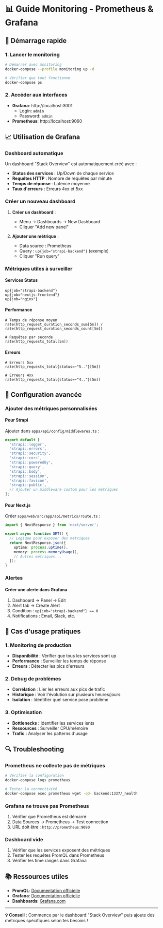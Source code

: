 # 📊 Guide Monitoring - Prometheus & Grafana

## 🚀 Démarrage rapide

### 1. Lancer le monitoring
```bash
# Démarrer avec monitoring
docker-compose --profile monitoring up -d

# Vérifier que tout fonctionne
docker-compose ps
```

### 2. Accéder aux interfaces
- **Grafana**: http://localhost:3001
  - Login: `admin`
  - Password: `admin`
- **Prometheus**: http://localhost:9090

## 📈 Utilisation de Grafana

### Dashboard automatique
Un dashboard "Stack Overview" est automatiquement créé avec :
- **Status des services** : Up/Down de chaque service
- **Requêtes HTTP** : Nombre de requêtes par minute
- **Temps de réponse** : Latence moyenne
- **Taux d'erreurs** : Erreurs 4xx et 5xx

### Créer un nouveau dashboard

1. **Créer un dashboard** :
   - Menu → Dashboards → New Dashboard
   - Cliquer "Add new panel"

2. **Ajouter une métrique** :
   - Data source : Prometheus
   - Query : `up{job="strapi-backend"}` (exemple)
   - Cliquer "Run query"

### Métriques utiles à surveiller

#### Services Status
```promql
up{job="strapi-backend"}
up{job="nextjs-frontend"}
up{job="nginx"}
```

#### Performance
```promql
# Temps de réponse moyen
rate(http_request_duration_seconds_sum[5m]) / rate(http_request_duration_seconds_count[5m])

# Requêtes par seconde
rate(http_requests_total[5m])
```

#### Erreurs
```promql
# Erreurs 5xx
rate(http_requests_total{status=~"5.."}[5m])

# Erreurs 4xx
rate(http_requests_total{status=~"4.."}[5m])
```

## 🔧 Configuration avancée

### Ajouter des métriques personnalisées

#### Pour Strapi
Ajouter dans `apps/api/config/middlewares.ts` :
```typescript
export default [
  'strapi::logger',
  'strapi::errors',
  'strapi::security',
  'strapi::cors',
  'strapi::poweredBy',
  'strapi::query',
  'strapi::body',
  'strapi::session',
  'strapi::favicon',
  'strapi::public',
  // Ajouter un middleware custom pour les métriques
];
```

#### Pour Next.js
Créer `apps/web/src/app/api/metrics/route.ts` :
```typescript
import { NextResponse } from 'next/server';

export async function GET() {
  // Logique pour exposer des métriques
  return NextResponse.json({
    uptime: process.uptime(),
    memory: process.memoryUsage(),
    // Autres métriques...
  });
}
```

### Alertes

#### Créer une alerte dans Grafana
1. Dashboard → Panel → Edit
2. Alert tab → Create Alert
3. Condition : `up{job="strapi-backend"} == 0`
4. Notifications : Email, Slack, etc.

## 🎯 Cas d'usage pratiques

### 1. Monitoring de production
- **Disponibilité** : Vérifier que tous les services sont up
- **Performance** : Surveiller les temps de réponse
- **Erreurs** : Détecter les pics d'erreurs

### 2. Debug de problèmes
- **Corrélation** : Lier les erreurs aux pics de trafic
- **Historique** : Voir l'évolution sur plusieurs heures/jours
- **Isolation** : Identifier quel service pose problème

### 3. Optimisation
- **Bottlenecks** : Identifier les services lents
- **Ressources** : Surveiller CPU/mémoire
- **Trafic** : Analyser les patterns d'usage

## 🔍 Troubleshooting

### Prometheus ne collecte pas de métriques
```bash
# Vérifier la configuration
docker-compose logs prometheus

# Tester la connectivité
docker-compose exec prometheus wget -qO- backend:1337/_health
```

### Grafana ne trouve pas Prometheus
1. Vérifier que Prometheus est démarré
2. Data Sources → Prometheus → Test connection
3. URL doit être : `http://prometheus:9090`

### Dashboard vide
1. Vérifier que les services exposent des métriques
2. Tester les requêtes PromQL dans Prometheus
3. Vérifier les time ranges dans Grafana

## 📚 Ressources utiles

- **PromQL**: [Documentation officielle](https://prometheus.io/docs/prometheus/latest/querying/)
- **Grafana**: [Documentation officielle](https://grafana.com/docs/)
- **Dashboards**: [Grafana.com](https://grafana.com/grafana/dashboards/)

---

**💡 Conseil** : Commence par le dashboard "Stack Overview" puis ajoute des métriques spécifiques selon tes besoins ! 